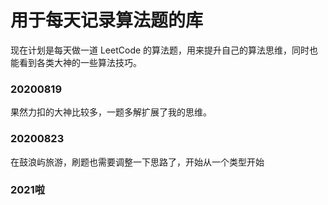 # 用于每天记录算法题的库

现在计划是每天做一道 LeetCode 的算法题，用来提升自己的算法思维，同时也能看到各类大神的一些算法技巧。

### 20200819

果然力扣的大神比较多，一题多解扩展了我的思维。

### 20200823

在鼓浪屿旅游，刷题也需要调整一下思路了，开始从一个类型开始

### 2021啦